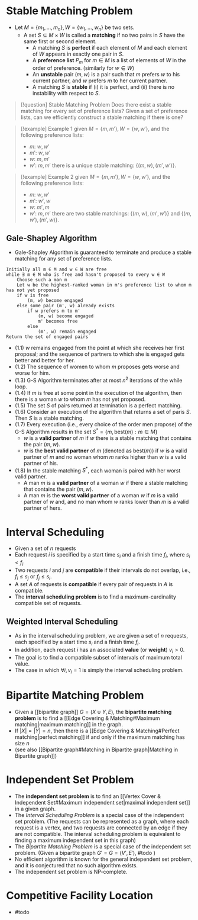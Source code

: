 
# Stable Matching Problem

- Let $M=\{m_1,\ldots,m_n\},W=\{w_1,\ldots,w_n\}$ be two sets. 
	- A set $S\subseteq M\times W$ is called a **matching** if no two pairs in $S$ have the same first or second element.
		- A matching $S$ is **perfect** if each element of $M$ and each element of $W$ appears in exactly one pair in $S$.
		- A **preference list** $P_m$ for $m\in M$ is a list of elements of $W$ in the order of preference. (similarly for $w\in W$)
		- An **unstable** pair $(m,w)$ is a pair such that $m$ prefers $w$ to his current partner, and $w$ prefers $m$ to her current partner.
		- A matching $S$ is **stable** if (i) it is perfect, and (ii) there is no instability with respect to $S$.


> [!question] Stable Matching Problem
> Does there exist a stable matching for every set of preference lists?
> Given a set of preference lists, can we efficiently construct a stable matching if there is one?

> [!example] Example 1
> given $M=\{m,m'\},W=\{w,w'\}$, and the following preference lists:
> - $m$: $w,w'$
> - $m'$: $w,w'$
> - $w$: $m,m'$
> - $w'$: $m,m'$
> there is a unique stable matching: $\{(m,w),(m',w')\}$.

> [!example] Example 2
> given $M=\{m,m'\},W=\{w,w'\}$, and the following preference lists:
> - $m$: $w,w'$
> - $m'$: $w',w$
> - $w$: $m',m$
> - $w'$: $m,m'$
> there are two stable matchings: $\{(m,w),(m',w')\}$ and $\{(m,w'),(m',w)\}$.

## Gale-Shapley Algorithm

- Gale-Shapley Algorithm is guaranteed to terminate and produce a stable matching for any set of preference lists.

```
Initially all m ∈ M and w ∈ W are free
while ∃ m ∈ M who is free and hasn't proposed to every w ∈ W
	Choose such a man m
	Let w be the highest-ranked woman in m's preference list to whom m has not yet proposed
	if w is free
		(m, w) become engaged
	else some pair (m', w) already exists
		if w prefers m to m'
			(m, w) become engaged
			m' becomes free
		else
			(m', w) remain engaged
Return the set of engaged pairs
```

- (1.1) $w$ remains engaged from the point at which she receives her first proposal; and the sequence of partners to which she is engaged gets better and better for her.
- (1.2) The sequence of women to whom $m$ proposes gets worse and worse for him.
- (1.3) G-S Algorithm terminates after at most $n^2$ iterations of the while loop.
- (1.4) If $m$ is free at some point in the execution of the algorithm, then there is a woman $w$ to whom $m$ has not yet proposed.
- (1.5) The set $S$ of pairs returned at termination is a perfect matching.
- (1.6) Consider an execution of the algorithm that returns a set of paris $S$. Then $S$ is a stable matching.
- (1.7) Every execution (i.e., every choice of the order men propose) of the G-S Algorithm results in the set $S^*=\{m,\text{best}(m):m\in M\}$
	- $w$ is a **valid partner** of $m$ if $w$ there is a stable matching that contains the pair $(m,w)$.
	- $w$ is the **best valid partner** of $m$ (denoted as $\text{best}(m)$)  if $w$ is a valid partner of $m$ and no woman whom $m$ ranks higher than $w$ is a valid partner of his.
- (1.8) In the stable matching $S^*$, each woman is paired with her worst valid partner.
	- A man $m$ is a **valid partner** of a woman $w$ if there a stable matching that contains the pair $(m,w)$.
	- A man $m$ is the **worst valid partner** of a woman $w$ if $m$ is a valid partner of $w$ and, and no man whom $w$ ranks lower than $m$ is a valid partner of hers.


# Interval Scheduling

- Given a set of $n$ requests
- Each request $i$ is specified by a start time $s_i$ and a finish time $f_i$, where $s_i<f_i$.
- Two requests $i$ and $j$ are **compatible** if their intervals do not overlap, i.e., $f_i\leq s_j$ or $f_j\leq s_i$.
- A set $A$ of requests is **compatible** if every pair of requests in $A$ is compatible.
- The **interval scheduling problem** is to find a maximum-cardinality compatible set of requests.

## Weighted Interval Scheduling

- As in the interval scheduling problem, we are given a set of $n$ requests, each specified by a start time $s_i$ and a finish time $f_i$.
- In addition, each request $i$ has an associated **value** (or **weight**) $v_i>0$.
- The goal is to find a compatible subset of intervals of maximum total value.
- The case in which $\forall i, v_i=1$ is simply the interval scheduling problem.


# Bipartite Matching Problem

- Given a [[bipartite graph]] $G=(X\cup Y,E)$, the **bipartite matching problem** is to find a [[Edge Covering & Matching#Maximum matching|maximum matching]] in the graph.
- If $|X|=|Y|=n$, then there is a [[Edge Covering & Matching#Perfect matching|perfect matching]] if and only if the maximum matching has size $n$
- (see also [[Bipartite graph#Matching in Bipartite graph|Matching in Bipartite graph]])

# Independent Set Problem

- The **independent set problem** is to find an [[Vertex Cover & Independent Set#Maximum independent set|maximal independent set]] in a given graph.
- The _Interval Scheduling Problem_ is a special case of the independent set problem. (The requests can be represented as a graph, where each request is a vertex, and two requests are connected by an edge if they are not compatible. The interval scheduling problem is equivalent to finding a maximum independent set in this graph)
- The _Bipartite Matching Problem_ is a special case of the independent set problem. (Given a bipartite graph $G'=G=(V',E')$, #todo )
- No efficient algorithm is known for the general independent set problem, and it is conjectured that no such algorithm exists. 
- The independent set problem is NP-complete.

# Competitive Facility Location

- #todo